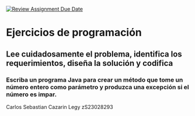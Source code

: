 [![Review Assignment Due Date](https://classroom.github.com/assets/deadline-readme-button-22041afd0340ce965d47ae6ef1cefeee28c7c493a6346c4f15d667ab976d596c.svg)](https://classroom.github.com/a/f5mUyfak)
# Ejercicios de programación
## Lee cuidadosamente el problema, identifica los requerimientos, diseña la solución y codifica 

### Escriba un programa Java para crear un método que tome un número entero como parámetro y produzca una excepción si el número es impar.

Carlos Sebastian Cazarin Legy
zS23028293
